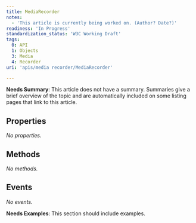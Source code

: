 ```yaml
---
title: MediaRecorder
notes:
  - 'This article is currently being worked on. (Author? Date?)'
readiness: 'In Progress'
standardization_status: 'W3C Working Draft'
tags:
  0: API
  1: Objects
  3: Media
  4: Recorder
uri: 'apis/media recorder/MediaRecorder'

---
```

**Needs Summary**: This article does not have a summary. Summaries give a brief overview of the topic and are automatically included on some listing pages that link to this article.

## <span>Properties</span>

*No properties.*

## <span>Methods</span>

*No methods.*

## <span>Events</span>

*No events.*

**Needs Examples**: This section should include examples.

